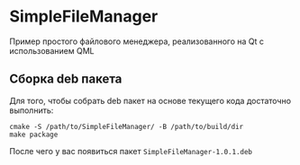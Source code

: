 # SimpleFileManager

Пример простого файлового менеджера, реализованного на Qt с использованием QML

## Сборка deb пакета

Для того, чтобы собрать deb пакет на основе текущего кода достаточно выполнить:

    cmake -S /path/to/SimpleFileManager/ -B /path/to/build/dir
    make package
  
После чего у вас появиться пакет `SimpleFileManager-1.0.1.deb`
